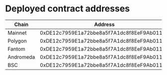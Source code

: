# Deployed contract addresses

Chain | Address
-|-
Mainnet | 0xDE12c7959E1a72bbe8a5f7A1dc8f8EeF9Ab011B3
Polygon | 0xDE12c7959E1a72bbe8a5f7A1dc8f8EeF9Ab011B3
Fantom | 0xDE12c7959E1a72bbe8a5f7A1dc8f8EeF9Ab011B3
Andromeda | 0xDE12c7959E1a72bbe8a5f7A1dc8f8EeF9Ab011B3
BSC | 0xDE12c7959E1a72bbe8a5f7A1dc8f8EeF9Ab011B3